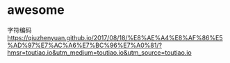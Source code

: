 # awesome

字符编码
https://qiuzhenyuan.github.io/2017/08/18/%E8%AE%A4%E8%AF%86%E5%AD%97%E7%AC%A6%E7%BC%96%E7%A0%81/?hmsr=toutiao.io&utm_medium=toutiao.io&utm_source=toutiao.io
